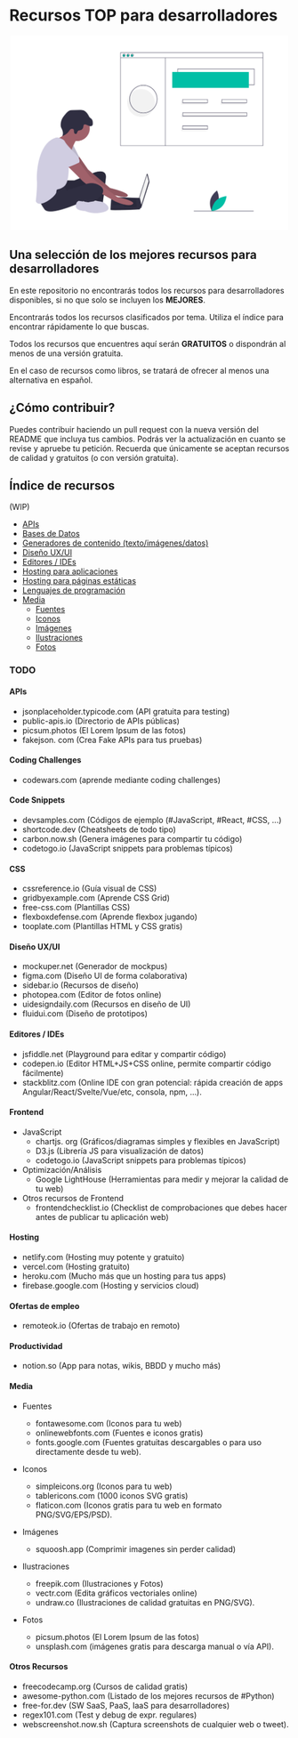 # Recursos TOP para desarrolladores
<div align="center">
	<img width="500" height="350" src="media/main-img.png" alt="Awesome">
</div>

## Una selección de los mejores recursos para desarrolladores
En este repositorio no encontrarás todos los recursos para desarrolladores disponibles, si no que solo se incluyen los **MEJORES**.

Encontrarás todos los recursos clasificados por tema. Utiliza el índice para encontrar rápidamente lo que buscas.

Todos los recursos que encuentres aquí serán **GRATUITOS** o dispondrán al menos de una versión gratuita.

En el caso de recursos como libros, se tratará de ofrecer al menos una alternativa en español.

## ¿Cómo contribuir?
Puedes contribuir haciendo un pull request con la nueva versión del README que incluya tus cambios. Podrás ver la actualización en cuanto se revise y apruebe tu petición. Recuerda que únicamente se aceptan recursos de calidad y gratuitos (o con versión gratuita).

## Índice de recursos
(WIP)

- [APIs]()
- [Bases de Datos]()
- [Generadores de contenido (texto/imágenes/datos)]()
- [Diseño UX/UI]()
- [Editores / IDEs]()
- [Hosting para aplicaciones]()
- [Hosting para páginas estáticas]()
- [Lenguajes de programación]()
- [Media]()
  - [Fuentes]()
  - [Iconos]()
  - [Imágenes]()
  - [Ilustraciones]()
  - [Fotos]()

### TODO

#### APIs
- jsonplaceholder.typicode.com (API gratuita para testing)
- public-apis.io (Directorio de APIs públicas)
- picsum.photos (El Lorem Ipsum de las fotos)
- fakejson. com (Crea Fake APIs para tus pruebas) 

#### Coding Challenges
- codewars.com (aprende mediante coding challenges)

#### Code Snippets
- devsamples.com (Códigos de ejemplo (#JavaScript, #React, #CSS, ...)
- shortcode.dev (Cheatsheets de todo tipo)
- carbon.now.sh (Genera imágenes para compartir tu código)
- codetogo.io (JavaScript snippets para problemas típicos)

#### CSS
- cssreference.io (Guía visual de CSS)
- gridbyexample.com (Aprende CSS Grid)
- free-css.com (Plantillas CSS)
- flexboxdefense.com (Aprende flexbox jugando)
- tooplate.com (Plantillas HTML y CSS gratis)

#### Diseño UX/UI
- mockuper.net (Generador de mockpus)
- figma.com (Diseño UI de forma colaborativa)
- sidebar.io (Recursos de diseño)
- photopea.com (Editor de fotos online)
- uidesigndaily.com (Recursos en diseño de UI)
- fluidui.com (Diseño de prototipos)

#### Editores / IDEs
- jsfiddle.net (Playground para editar y compartir código)
- codepen.io (Editor HTML+JS+CSS online, permite compartir código fácilmente)
- stackblitz.com (Online IDE con gran potencial: rápida creación de apps Angular/React/Svelte/Vue/etc, consola, npm, ...).

#### Frontend
- JavaScript
	- chartjs. org (Gráficos/diagramas simples y flexibles en JavaScript)
	- D3.js (Librería JS para visualización de datos)
	- codetogo.io (JavaScript snippets para problemas típicos)
- Optimización/Análisis
	- Google LightHouse (Herramientas para medir y mejorar la calidad de tu web)
- Otros recursos de Frontend
	- frontendchecklist.io (Checklist de comprobaciones que debes hacer antes de publicar tu aplicación web)

#### Hosting
- netlify.com (Hosting muy potente y gratuito)
- vercel.com (Hosting gratuito)
- heroku.com (Mucho más que un hosting para tus apps)
- firebase.google.com (Hosting y servicios cloud)

#### Ofertas de empleo
- remoteok.io (Ofertas de trabajo en remoto)

#### Productividad
- notion.so (App para notas, wikis, BBDD y mucho más)

#### Media
- Fuentes
	- fontawesome.com (Iconos para tu web)
	- onlinewebfonts.com (Fuentes e iconos gratis)
	- fonts.google.com (Fuentes gratuitas descargables o para uso directamente desde tu web).
- Iconos
	- simpleicons.org (Iconos para tu web)
	- tablericons.com (1000 iconos SVG gratis)
	- flaticon.com (Iconos gratis para tu web en formato PNG/SVG/EPS/PSD).
- Imágenes
	- squoosh.app (Comprimir imagenes sin perder calidad)

- Ilustraciones
	- freepik.com (Ilustraciones y Fotos)
	- vectr.com (Edita gráficos vectoriales online)
	- undraw.co (Ilustraciones de calidad gratuitas en PNG/SVG).

- Fotos
	- picsum.photos (El Lorem Ipsum de las fotos)
	- unsplash.com (imágenes gratis para descarga manual o vía API).

#### Otros Recursos
- freecodecamp.org (Cursos de calidad gratis)
- awesome-python.com (Listado de los mejores recursos de #Python)
- free-for.dev (SW SaaS, PaaS, IaaS para desarrolladores)
- regex101.com (Test y debug de expr. regulares)
- webscreenshot.now.sh (Captura screenshots de cualquier web o tweet).


